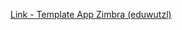 [Link - Template App Zimbra (eduwutzl)](https://github.com/eduwutzl/zabbix-templates/tree/master/Zimbra%208)
